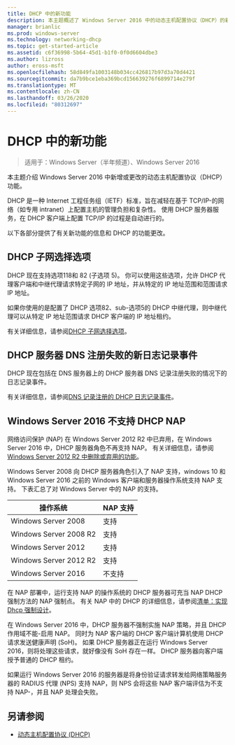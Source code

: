 ```yaml
---
title: DHCP 中的新功能
description: 本主题概述了 Windows Server 2016 中的动态主机配置协议（DHCP）的新增功能。
manager: brianlic
ms.prod: windows-server
ms.technology: networking-dhcp
ms.topic: get-started-article
ms.assetid: c6f36998-5b64-45d1-b1f0-0f0d6604dbe3
ms.author: lizross
author: eross-msft
ms.openlocfilehash: 58d849fa1003148b034cc426817b97d3a70d4421
ms.sourcegitcommit: da7b9bce1eba369bcd156639276f6899714e279f
ms.translationtype: MT
ms.contentlocale: zh-CN
ms.lasthandoff: 03/26/2020
ms.locfileid: "80312697"
---
```

# <a name="whats-new-in-dhcp"></a>DHCP 中的新功能

>适用于：Windows Server（半年频道）、Windows Server 2016

本主题介绍 Windows Server 2016 中新增或更改的动态主机配置协议（DHCP）功能。
  
DHCP 是一种 Internet 工程任务组（IETF）标准，旨在减轻在基于 TCP/IP\-的网络（如专用 intranet）上配置主机的管理负担和复杂性。 使用 DHCP 服务器服务，在 DHCP 客户端上配置 TCP/IP 的过程是自动进行的。

以下各部分提供了有关新功能的信息和 DHCP 的功能更改。

## <a name="dhcp-subnet-selection-options"></a>DHCP 子网选择选项

DHCP 现在支持选项118和 82 \(子选项 5\)。 你可以使用这些选项，允许 DHCP 代理客户端和中继代理请求特定子网的 IP 地址，并从特定的 IP 地址范围和范围请求 IP 地址。


如果你使用的是配置了 DHCP 选项82、sub\-选项5的 DHCP 中继代理，则中继代理可以从特定 IP 地址范围请求 DHCP 客户端的 IP 地址租约。

有关详细信息，请参阅[DHCP 子网选择选项](dhcp-subnet-options.md)。

## <a name="new-logging-events-for-dns-registration-failures-by-the-dhcp-server"></a>DHCP 服务器 DNS 注册失败的新日志记录事件

DHCP 现在包括在 DNS 服务器上的 DHCP 服务器 DNS 记录注册失败的情况下的日志记录事件。

有关详细信息，请参阅[DNS 记录注册的 DHCP 日志记录事件](dhcp-dns-events.md)。

## <a name="dhcp-nap-is-not-supported-in-windows-server-2016"></a>Windows Server 2016 不支持 DHCP NAP

网络访问保护 \(NAP\) 在 Windows Server 2012 R2 中已弃用，在 Windows Server 2016 中，DHCP 服务器角色不再支持 NAP。 有关详细信息，请参阅[Windows Server 2012 R2 中删除或弃用的功能](https://technet.microsoft.com/library/dn303411.aspx)。  
  
Windows Server 2008 向 DHCP 服务器角色引入了 NAP 支持，windows 10 和 Windows Server 2016 之前的 Windows 客户端和服务器操作系统支持 NAP 支持。 下表汇总了对 Windows Server 中的 NAP 的支持。  
  
|操作系统|NAP 支持|  
|--------------------|---------------|  
| Windows Server 2008 |支持|  
| Windows Server 2008 R2 |支持|  
| Windows Server 2012 |支持|  
| Windows Server 2012 R2 |支持|  
| Windows Server 2016|不支持|  
  
在 NAP 部署中，运行支持 NAP 的操作系统的 DHCP 服务器可充当 NAP DHCP 强制方法的 NAP 强制点。 有关 NAP 中的 DHCP 的详细信息，请参阅[清单：实现 Dhcp 强制设计](https://technet.microsoft.com/library/dd314186.aspx)。  
  
在 Windows Server 2016 中，DHCP 服务器不强制实施 NAP 策略，并且 DHCP 作用域不能\-启用 NAP。 同时为 NAP 客户端的 DHCP 客户端计算机使用 DHCP 请求发送健康声明 \(SoH\)。 如果 DHCP 服务器正在运行 Windows Server 2016，则将处理这些请求，就好像没有 SoH 存在一样。 DHCP 服务器向客户端授予普通的 DHCP 租约。 

如果运行 Windows Server 2016 的服务器是将身份验证请求转发给网络策略服务器的 RADIUS 代理 \(NPS\) 支持 NAP，则 NPS 会将这些 NAP 客户端评估为不支持 NAP\-，并且 NAP 处理会失败。
  
## <a name="see-also"></a>另请参阅  
  
-   [动态主机配置协议 (DHCP)](Dynamic-Host-Configuration-Protocol--DHCP-.md)  
  

